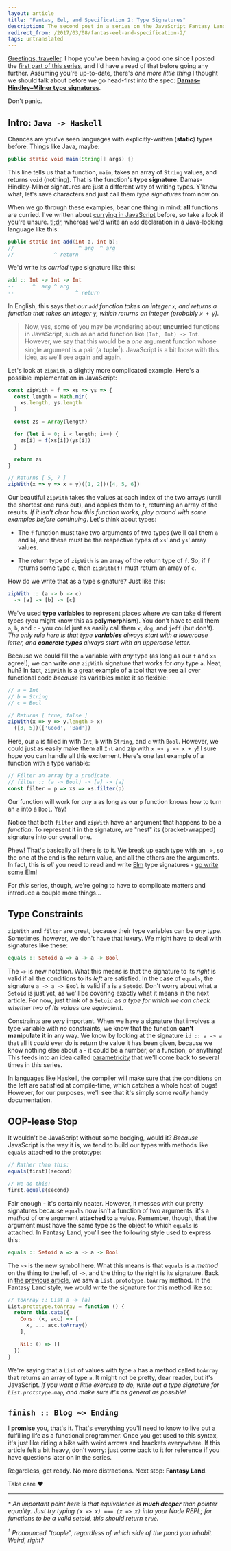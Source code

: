 ```yaml
---
layout: article
title: "Fantas, Eel, and Specification 2: Type Signatures"
description: The second post in a series on the JavaScript Fantasy Land specification.
redirect_from: /2017/03/08/fantas-eel-and-specification-2/
tags: untranslated
---
```


[Greetings, traveller](https://en.wikiquote.org/wiki/Garth_Marenghi's_Darkplace#Once_Upon_A_Beginning_.5B1.1.5D). I hope you've been having a good one since I posted the [first part of this series](/2017/03/03/fantas-eel-and-specification/), and I'd have a read of that before going any further. Assuming you're up-to-date, there's _one more little thing_ I thought we should talk about before we go head-first into the spec: [**Damas–Hindley–Milner type signatures**](https://en.wikipedia.org/wiki/Hindley%E2%80%93Milner_type_system).

Don't panic.

## Intro: `Java -> Haskell`

Chances are you've seen languages with explicitly-written (**static**) types before. Things like Java, maybe:

```java
public static void main(String[] args) {}
```

This line tells us that a function, `main`, takes an array of `String` values, and returns `void` (nothing). That is the function's **type signature**. Damas-Hindley-Milner signatures are just a different way of writing types. Y'know what, let's save characters and just call them _type signatures_ from now on.

When we go through these examples, bear one thing in mind: **all** functions are curried. I've written about [currying in JavaScript](/2016/11/12/curry-on-wayward-son/) before, so take a look if you're unsure. <abbr title="too long; didn't read">tl;dr</abbr>, whereas we'd write an `add` declaration in a Java-looking language like this:

```java
public static int add(int a, int b);
//                     ^ arg  ^ arg
//             ^ return
```

We'd write its _curried_ type signature like this:

```haskell
add :: Int -> Int -> Int
--      ^  arg ^ arg
--                    ^ return
```

In English, this says that _our `add` function takes an integer `x`, and returns a function that takes an integer `y`, which returns an integer (probably `x + y`)._

> Now, yes, some of you may be wondering about **uncurried** functions in JavaScript, such as an add function like `(Int, Int) -> Int`. However, we say that this would be a _one_ argument function whose single argument is a pair (a **tuple**<sup>†</sup>). JavaScript is a bit loose with this idea, as we'll see again and again.

Let's look at `zipWith`, a slightly more complicated example. Here's a possible implementation in JavaScript:

```javascript
const zipWith = f => xs => ys => {
  const length = Math.min(
    xs.length, ys.length
  )

  const zs = Array(length)

  for (let i = 0; i < length; i++) {
    zs[i] = f(xs[i])(ys[i])
  }

  return zs
}

// Returns [ 5, 7 ]
zipWith(x => y => x + y)([1, 2])([4, 5, 6])
```

Our beautiful `zipWith` takes the values at each index of the two arrays (until the shortest one runs out), and applies them to `f`, returning an array of the results. _If it isn't clear how this function works, play around with some examples before continuing_. Let's think about types:

- The `f` function must take two arguments of two types (we'll call them `a` and `b`), and these must be the respective types of `xs`' and `ys`' array values.

- The return type of `zipWith` is an array of the return type of `f`. So, if `f` returns some type `c`, then `zipWith(f)` must return an array of `c`.

How do we write that as a type signature? Just like this:

```haskell
zipWith :: (a -> b -> c)
  -> [a] -> [b] -> [c]
```

We've used **type variables** to represent places where we can take different types (you might know this as **polymorphism**). You don't have to call them `a`, `b`, and `c` - you could just as easily call them `x`, `dog`, and `jeff` (but don't). _The only rule here is that type **variables** always start with a lowercase letter, and **concrete types** always start with an uppercase letter._

Because we could fill the `a` variable with _any_ type (as long as our `f` and `xs` agree!), we can write _one_ `zipWith` signature that works for _any_ type `a`. Neat, huh? In fact, `zipWith` is a great example of a tool that we see all over functional code _because_ its variables make it so flexible:

```javascript
// a = Int
// b = String
// c = Bool

// Returns [ true, false ]
zipWith(x => y => y.length > x)
  ([3, 5])(['Good', 'Bad'])
```

Here, our `a` is filled in with `Int`, `b` with `String`, and `c` with `Bool`. However, we could just as easily make them all `Int` and zip with `x => y => x + y`! I sure hope you can handle all this excitement. Here's one last example of a function with a type variable:

```javascript
// Filter an array by a predicate.
// filter :: (a -> Bool) -> [a] -> [a]
const filter = p => xs => xs.filter(p)
```

Our function will work for _any_ `a` as long as our `p` function knows how to turn an `a` into a `Bool`. Yay!

Notice that both `filter` and `zipWith` have an argument that happens to be a _function_. To represent it in the signature, we "nest" its (bracket-wrapped) signature into our overall one.

Phew! That's basically all there is to it. We break up each type with an `->`, so the one at the end is the return value, and all the others are the arguments. In fact, this is _all_ you need to read and write [Elm](http://elm-lang.org/) type signatures - [go write some Elm](/2016/12/11/the-orrery/)!

For _this_ series, though, we're going to have to complicate matters and introduce a couple more things...

## Type Constraints

`zipWith` and `filter` are great, because their type variables can be _any_ type. Sometimes, however, we don't have that luxury. We might have to deal with signatures like these:

```haskell
equals :: Setoid a => a -> a -> Bool
```

The `=>` is new notation. What this means is that the signature to its _right_ is valid if all the conditions to its _left_ are satisfied. In the case of `equals`, the signature `a -> a -> Bool` is valid if `a` is a `Setoid`. Don't worry about what a `Setoid` is just yet, as we'll be covering exactly what it means in the next article. For now, just think of a `Setoid` as _a type for which we can check whether two of its values are equivalent_.

Constraints are _very_ important. When we have a signature that involves a type variable with _no_ constraints, we know that the function **can't manipulate it** in any way. We know by looking at the signature `id :: a -> a` that all it _could_ ever do is return the value it has been given, because we know nothing else about `a` - it could be a number, or a function, or anything! This feeds into an idea called [parametricity](https://en.wikipedia.org/wiki/Parametric_polymorphism) that we'll come back to several times in this series.

In languages like Haskell, the compiler will make sure that the conditions on the left are satisfied at compile-time, which catches a whole host of bugs! However, for our purposes, we'll see that it's simply some _really_ handy documentation.

## OOP-lease Stop

It wouldn't be JavaScript without some bodging, would it? _Because_ JavaScript is the way it is, we tend to build our types with methods like `equals` attached to the prototype:

```javascript
// Rather than this:
equals(first)(second)

// We do this:
first.equals(second)
```

Fair enough - it's certainly neater. However, it messes with our pretty signatures because `equals` now isn't a function of two arguments: it's a _method_ of one argument **attached to** a value. Remember, though, that the argument must have the same type as the object to which `equals` is attached. In Fantasy Land, you'll see the following style used to express this:

```haskell
equals :: Setoid a => a ~> a -> Bool
```

The `~>` is the new symbol here. What this means is that `equals` is a _method_ on the thing to the left of `~>`, and the thing to the right is its signature. Back in [the previous article](/2017/03/03/fantas-eel-and-specification/), we saw a `List.prototype.toArray` method. In the Fantasy Land style, we would write the signature for this method like so:

```javascript
// toArray :: List a ~> [a]
List.prototype.toArray = function () {
  return this.cata({
    Cons: (x, acc) => [
      x, ... acc.toArray()
    ],

    Nil: () => []
  })
}
```

We're saying that a `List` of values with type `a` has a method called `toArray` that returns an array of type `a`. It might not be pretty, dear reader, but it's JavaScript. _If you want a little exercise to do, write out a type signature for `List.prototype.map`, and make sure it's as general as possible!_

## `finish :: Blog ~> Ending`

I **promise** you, that's it. That's everything you'll need to know to live out a fulfilling life as a functional programmer. Once you get used to this syntax, it's just like riding a bike with weird arrows and brackets everywhere. If this article felt a bit heavy, don't worry: just come back to it for reference if you have questions later on in the series.

Regardless, get ready. No more distractions. Next stop: **Fantasy Land**.

Take care &hearts;

---

_* An important point here is that equivalence is **much deeper** than pointer equality. Just try typing `(x => x) === (x => x)` into your Node REPL; for functions to be a valid setoid, this should return `true`._

_<sup>†</sup> Pronounced "toople", regardless of which side of the pond you inhabit. Weird, right?_
